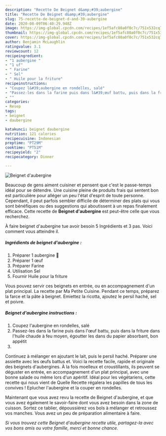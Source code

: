 ```yaml
---
description: "Recette De Beignet d&amp;#39;aubergine"
title: "Recette De Beignet d&amp;#39;aubergine"
slug: 75-recette-de-beignet-d-and-39-aubergine
date: 2020-08-09T06:40:29.948Z
image: https://img-global.cpcdn.com/recipes/1ef5afc80a0f0c7c/751x532cq70/beignet-daubergine-photo-principale-de-la-recette.jpg
thumbnail: https://img-global.cpcdn.com/recipes/1ef5afc80a0f0c7c/751x532cq70/beignet-daubergine-photo-principale-de-la-recette.jpg
cover: https://img-global.cpcdn.com/recipes/1ef5afc80a0f0c7c/751x532cq70/beignet-daubergine-photo-principale-de-la-recette.jpg
author: Benjamin McLaughlin
ratingvalue: 3.1
reviewcount: 12
recipeingredient:
- "1 aubergine "
- "1 uf"
- " Farine"
- " Sel"
- " Huile pour la friture"
recipeinstructions:
- "Coupez l&#39;aubergine en rondelles, salé"
- "Passez-les dans la farine puis dans l&#39;œuf battu, puis dans la friture dans l&#39;huile chaude à feu moyen, égoutter les dans du papier absorbant, bon appétit"
- ""
categories:
- Resep
tags:
- beignet
- daubergine

katakunci: beignet daubergine 
nutrition: 121 calories
recipecuisine: Indonesian
preptime: "PT29M"
cooktime: "PT51M"
recipeyield: "2"
recipecategory: Dinner

---
```



![Beignet d&#39;aubergine](https://img-global.cpcdn.com/recipes/1ef5afc80a0f0c7c/751x532cq70/beignet-daubergine-photo-principale-de-la-recette.jpg)

Beaucoup de gens aiment cuisiner et pensent que c'est le passe-temps idéal pour se détendre. Une cuisine pleine de produits frais qui sentent bon est particulière pour alléger un peu l'état d'esprit de toute personne. Cependant, il peut parfois sembler difficile de déterminer des plats qui vous sont bénéfiques ou des suggestions qui aboutissent à un repas finalement efficace. Cette recette de <strong> Beignet d&#39;aubergine </strong> est peut-être celle que vous recherchez.

<!--inarticleads1-->

À faire beignet d&#39;aubergine tue avoir besoin 5 Ingrédients et 3 pas. Voici comment vous atteindre il.

##### Ingrédients de beignet d&#39;aubergine :

1. Préparer 1 aubergine 🍆
1. Préparer 1 œuf
1. Préparer  Farine
1. Utilisation  Sel
1. Fournir  Huile pour la friture


Vous pouvez servir ces beignets en entrée, ou en accompagnement d&#39;un plat principal. La recette par Ma Petite Cuisine. Pendant ce temps, préparez la farce et la pâte à beignet. Emiettez la ricotta, ajoutez le persil haché, sel et poivre. 

<!--inarticleads2-->

##### Beignet d&#39;aubergine instructions :

1. Coupez l&#39;aubergine en rondelles, salé
1. Passez-les dans la farine puis dans l&#39;œuf battu, puis dans la friture dans l&#39;huile chaude à feu moyen, égoutter les dans du papier absorbant, bon appétit
1. 


Continuez à mélanger en ajoutant le lait, puis le persil haché. Préparer une assiette avec les œufs battus et. Voici la recette facile, rapide et originale des beignets d&#39;aubergines. À la fois moelleux et croustillants, ils peuvent se déguster en entrée, en accompagnement d&#39;un plat principal, avec une bonne salade ou même lors d&#39;un apéritif. Idéal pour les végétariens, cette recette qui nous vient de Quelle Recette régalera les papilles de tous les convives ! Eplucher l&#39;aubergine et la couper en rondelles. 

<!--inarticleads1-->

<p>
Maintenant que vous avez revu la recette de Beignet d&#39;aubergine, et que vous avez également le savoir-faire dont vous avez besoin dans la zone de cuisson. Sortez ce tablier, dépoussiérez vos bols à mélanger et retroussez vos manches. Vous avez un peu de préparation alimentaire à faire.
</p>

<p>
<i>Si vous trouvez cette Beignet d&#39;aubergine recette utile, partagez-la avec vos bons amis ou votre famille, merci et bonne chance.</i>
</p>
